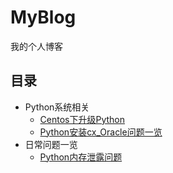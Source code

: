 # MyBlog
我的个人博客

## 目录

- Python系统相关
	- [Centos下升级Python](https://github.com/aksenventwo/MyBlog/blob/master/20171105/Centos%E4%B8%8B%E5%8D%87%E7%BA%A7Python.md)
	- [Python安装cx_Oracle问题一览](https://github.com/aksenventwo/MyBlog/blob/master/20171105/Python%E5%AE%89%E8%A3%85cx_Oracle%E9%97%AE%E9%A2%98%E4%B8%80%E8%A7%88.md)
- 日常问题一览
	- [Python内存泄露问题](https://github.com/aksenventwo/MyBlog/blob/master/20171108/Python%E5%86%85%E5%AD%98%E6%B3%84%E9%9C%B2%E9%97%AE%E9%A2%98.md)
